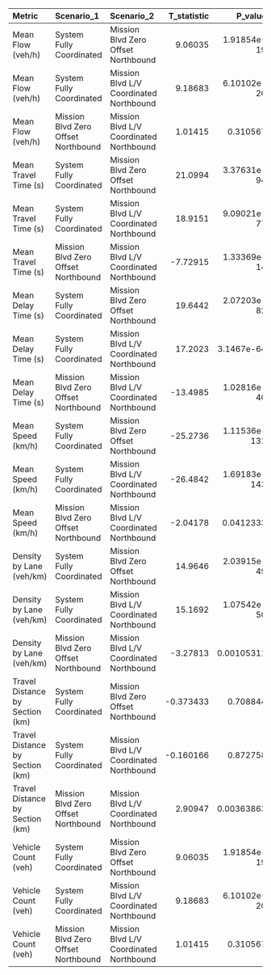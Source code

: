| Metric                          | Scenario_1                          | Scenario_2                              |   T_statistic |      P_value |
|:--------------------------------|:------------------------------------|:----------------------------------------|--------------:|-------------:|
| Mean Flow (veh/h)               | System Fully Coordinated            | Mission Blvd Zero Offset Northbound     |      9.06035  | 1.91854e-19  |
| Mean Flow (veh/h)               | System Fully Coordinated            | Mission Blvd L/V Coordinated Northbound |      9.18683  | 6.10102e-20  |
| Mean Flow (veh/h)               | Mission Blvd Zero Offset Northbound | Mission Blvd L/V Coordinated Northbound |      1.01415  | 0.310567     |
| Mean Travel Time (s)            | System Fully Coordinated            | Mission Blvd Zero Offset Northbound     |     21.0994   | 3.37631e-94  |
| Mean Travel Time (s)            | System Fully Coordinated            | Mission Blvd L/V Coordinated Northbound |     18.9151   | 9.09021e-77  |
| Mean Travel Time (s)            | Mission Blvd Zero Offset Northbound | Mission Blvd L/V Coordinated Northbound |     -7.72915  | 1.33369e-14  |
| Mean Delay Time (s)             | System Fully Coordinated            | Mission Blvd Zero Offset Northbound     |     19.6442   | 2.07203e-82  |
| Mean Delay Time (s)             | System Fully Coordinated            | Mission Blvd L/V Coordinated Northbound |     17.2023   | 3.1467e-64   |
| Mean Delay Time (s)             | Mission Blvd Zero Offset Northbound | Mission Blvd L/V Coordinated Northbound |    -13.4985   | 1.02816e-40  |
| Mean Speed (km/h)               | System Fully Coordinated            | Mission Blvd Zero Offset Northbound     |    -25.2736   | 1.11536e-131 |
| Mean Speed (km/h)               | System Fully Coordinated            | Mission Blvd L/V Coordinated Northbound |    -26.4842   | 1.69183e-143 |
| Mean Speed (km/h)               | Mission Blvd Zero Offset Northbound | Mission Blvd L/V Coordinated Northbound |     -2.04178  | 0.0412333    |
| Density by Lane (veh/km)        | System Fully Coordinated            | Mission Blvd Zero Offset Northbound     |     14.9646   | 2.03915e-49  |
| Density by Lane (veh/km)        | System Fully Coordinated            | Mission Blvd L/V Coordinated Northbound |     15.1692   | 1.07542e-50  |
| Density by Lane (veh/km)        | Mission Blvd Zero Offset Northbound | Mission Blvd L/V Coordinated Northbound |     -3.27813  | 0.00105311   |
| Travel Distance by Section (km) | System Fully Coordinated            | Mission Blvd Zero Offset Northbound     |     -0.373433 | 0.708844     |
| Travel Distance by Section (km) | System Fully Coordinated            | Mission Blvd L/V Coordinated Northbound |     -0.160166 | 0.872758     |
| Travel Distance by Section (km) | Mission Blvd Zero Offset Northbound | Mission Blvd L/V Coordinated Northbound |      2.90947  | 0.00363863   |
| Vehicle Count (veh)             | System Fully Coordinated            | Mission Blvd Zero Offset Northbound     |      9.06035  | 1.91854e-19  |
| Vehicle Count (veh)             | System Fully Coordinated            | Mission Blvd L/V Coordinated Northbound |      9.18683  | 6.10102e-20  |
| Vehicle Count (veh)             | Mission Blvd Zero Offset Northbound | Mission Blvd L/V Coordinated Northbound |      1.01415  | 0.310567     |